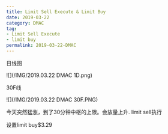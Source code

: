 ```yaml
---
title: Limit Sell Execute & Limit Buy
date: 2019-03-22
category: DMAC
tag:
- Limit Sell Execute
- limit buy
permalink: 2019-03-22-DMAC
---
```


日线图

![](/IMG/2019.03.22 DMAC 1D.png)

30F线

![](/IMG/2019.03.22 DMAC 30F.PNG)


今天突然猛涨，到了30分钟中枢的上限。会放量上升. limit sell执行

设置limit buy$\$$3.29
